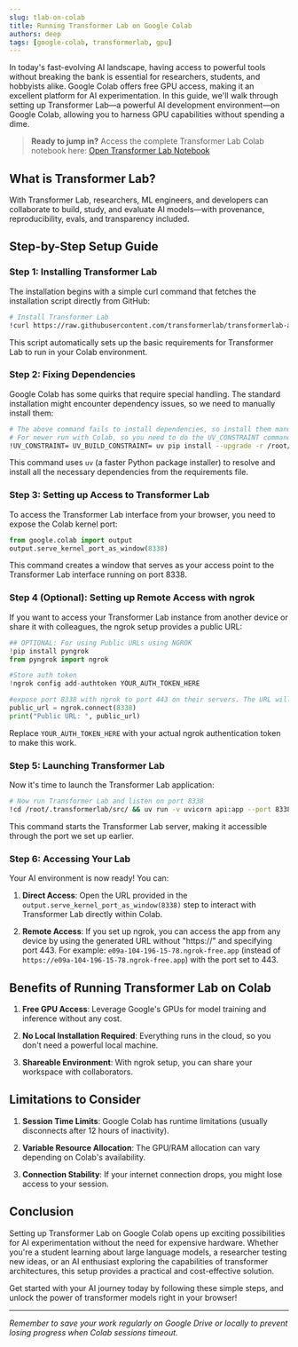 ```yaml
---
slug: tlab-on-colab
title: Running Transformer Lab on Google Colab
authors: deep
tags: [google-colab, transformerlab, gpu]
---
```


In today's fast-evolving AI landscape, having access to powerful tools without breaking the bank is essential for researchers, students, and hobbyists alike. Google Colab offers free GPU access, making it an excellent platform for AI experimentation. In this guide, we'll walk through setting up Transformer Lab—a powerful AI development environment—on Google Colab, allowing you to harness GPU capabilities without spending a dime.

<!-- truncate -->

> **Ready to jump in?** Access the complete Transformer Lab Colab notebook here: [Open Transformer Lab Notebook](https://colab.research.google.com/drive/18d98Ve8Ai5CIGzsQ0lBYMCNoTZV1B55S)

## What is Transformer Lab?

With Transformer Lab, researchers, ML engineers, and developers can collaborate to build, study, and evaluate AI models—with provenance, reproducibility, evals, and transparency included.

## Step-by-Step Setup Guide

### Step 1: Installing Transformer Lab

The installation begins with a simple curl command that fetches the installation script directly from GitHub:

```bash
# Install Transformer Lab
!curl https://raw.githubusercontent.com/transformerlab/transformerlab-api/main/install.sh | bash
```

This script automatically sets up the basic requirements for Transformer Lab to run in your Colab environment.

### Step 2: Fixing Dependencies

Google Colab has some quirks that require special handling. The standard installation might encounter dependency issues, so we need to manually install them:

```bash
# The above command fails to install dependencies, so install them manually
# For newer run with Colab, so you need to do the UV_CONSTRAINT command for some reason
!UV_CONSTRAINT= UV_BUILD_CONSTRAINT= uv pip install --upgrade -r /root/.transformerlab/src/requirements-uv.txt
```

This command uses `uv` (a faster Python package installer) to resolve and install all the necessary dependencies from the requirements file.

### Step 3: Setting up Access to Transformer Lab

To access the Transformer Lab interface from your browser, you need to expose the Colab kernel port:

```python
from google.colab import output
output.serve_kernel_port_as_window(8338)
```

This command creates a window that serves as your access point to the Transformer Lab interface running on port 8338.

### Step 4 (Optional): Setting up Remote Access with ngrok

If you want to access your Transformer Lab instance from another device or share it with colleagues, the ngrok setup provides a public URL:

```python
## OPTIONAL: For using Public URLs using NGROK
!pip install pyngrok
from pyngrok import ngrok

#Store auth token
!ngrok config add-authtoken YOUR_AUTH_TOKEN_HERE

#expose port 8338 with ngrok to port 443 on their servers. The URL will print out below
public_url = ngrok.connect(8338)
print("Public URL: ", public_url)
```

Replace `YOUR_AUTH_TOKEN_HERE` with your actual ngrok authentication token to make this work.

### Step 5: Launching Transformer Lab

Now it's time to launch the Transformer Lab application:

```bash
# Now run Transformer Lab and listen on port 8338
!cd /root/.transformerlab/src/ && uv run -v uvicorn api:app --port 8338 --host 0.0.0.0 --no-access-log
```

This command starts the Transformer Lab server, making it accessible through the port we set up earlier.

### Step 6: Accessing Your Lab

Your AI environment is now ready! You can:

1. **Direct Access**: Open the URL provided in the `output.serve_kernel_port_as_window(8338)` step to interact with Transformer Lab directly within Colab.

2. **Remote Access**: If you set up ngrok, you can access the app from any device by using the generated URL without "https://" and specifying port 443. For example: `e09a-104-196-15-78.ngrok-free.app` (instead of `https://e09a-104-196-15-78.ngrok-free.app`) with the port set to 443.

## Benefits of Running Transformer Lab on Colab

1. **Free GPU Access**: Leverage Google's GPUs for model training and inference without any cost.
  
2. **No Local Installation Required**: Everything runs in the cloud, so you don't need a powerful local machine.

3. **Shareable Environment**: With ngrok setup, you can share your workspace with collaborators.

## Limitations to Consider

1. **Session Time Limits**: Google Colab has runtime limitations (usually disconnects after 12 hours of inactivity).

2. **Variable Resource Allocation**: The GPU/RAM allocation can vary depending on Colab's availability.

3. **Connection Stability**: If your internet connection drops, you might lose access to your session.

## Conclusion

Setting up Transformer Lab on Google Colab opens up exciting possibilities for AI experimentation without the need for expensive hardware. Whether you're a student learning about large language models, a researcher testing new ideas, or an AI enthusiast exploring the capabilities of transformer architectures, this setup provides a practical and cost-effective solution.

Get started with your AI journey today by following these simple steps, and unlock the power of transformer models right in your browser!

---

*Remember to save your work regularly on Google Drive or locally to prevent losing progress when Colab sessions timeout.*
